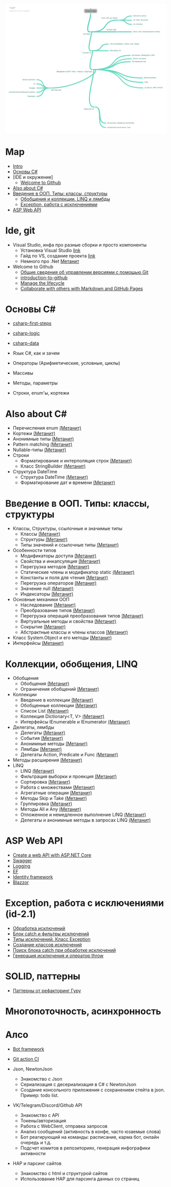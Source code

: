 ![Main](csharp.png)

# Map

- [Intro](https://github.com/TEF-Dev/Main/blob/master/graph/Main.md#intro)
- [Основы C#](https://github.com/TEF-Dev/Main/blob/master/graph/Main.md#%D0%BE%D1%81%D0%BD%D0%BE%D0%B2%D1%8B-c)
- [IDE и окружение]
  - [Welcome to Github](https://github.com/TEF-Dev/Main/blob/master/graph/Main.md#welcome-to-github)
- [Also about C#](https://github.com/TEF-Dev/Main/blob/master/graph/Main.md#also-about-c)
- [Введение в ООП. Типы: классы, структуры](https://github.com/TEF-Dev/Main/blob/master/graph/Main.md#%D0%B2%D0%B2%D0%B5%D0%B4%D0%B5%D0%BD%D0%B8%D0%B5-%D0%B2-%D0%BE%D0%BE%D0%BF-%D1%82%D0%B8%D0%BF%D1%8B-%D0%BA%D0%BB%D0%B0%D1%81%D1%81%D1%8B-%D1%81%D1%82%D1%80%D1%83%D0%BA%D1%82%D1%83%D1%80%D1%8B)
  - [Обобщения и коллекции. LINQ и лямбды](https://github.com/TEF-Dev/Main/blob/master/graph/Main.md#%D0%BE%D0%B1%D0%BE%D0%B1%D1%89%D0%B5%D0%BD%D0%B8%D1%8F-%D0%B8-%D0%BA%D0%BE%D0%BB%D0%BB%D0%B5%D0%BA%D1%86%D0%B8%D0%B8-linq-%D0%B8-%D0%BB%D1%8F%D0%BC%D0%B1%D0%B4%D1%8B)
  - [Exception, работа с исключениями](https://github.com/TEF-Dev/Main/blob/master/graph/Main.md#exception-%D1%80%D0%B0%D0%B1%D0%BE%D1%82%D0%B0-%D1%81-%D0%B8%D1%81%D0%BA%D0%BB%D1%8E%D1%87%D0%B5%D0%BD%D0%B8%D1%8F%D0%BC%D0%B8-id-21)
- [ASP Web API](https://github.com/TEF-Dev/Main/blob/master/graph/Main.md#asp-web-api)

# Ide, git

- Visual Studio, инфа про разные сборки и просто компоненты
  - Установка Visual Studio [link](https://docs.microsoft.com/ru-ru/visualstudio/install/install-visual-studio?view=vs-2019)
  - Гайд по VS, создание проекта [link](https://docs.microsoft.com/ru-ru/visualstudio/get-started/csharp/visual-studio-ide?view=vs-2019)
  - Немного про .Net [Метанит](https://metanit.com/sharp/tutorial/1.1.php)
- Welcome to Github
  - [Общие сведения об управлении версиями с помощью Git](https://docs.microsoft.com/ru-ru/learn/paths/intro-to-vc-git/)
  - [introduction-to-github](https://docs.microsoft.com/en-us/learn/paths/collaborate-markdown-github-pages/)
  - [Manage the lifecycle](https://docs.microsoft.com/en-us/learn/paths/manage-project-lifecycle-github/)
  - [Collaborate with others with Markdown and GitHub Pages](https://docs.microsoft.com/en-us/learn/paths/collaborate-markdown-github-pages/)

# Основы C#

- [csharp-first-steps](https://docs.microsoft.com/ru-ru/learn/paths/csharp-first-steps/)
- [csharp-logic](https://docs.microsoft.com/ru-ru/learn/paths/csharp-logic/)
- [csharp-data](https://docs.microsoft.com/ru-ru/learn/paths/csharp-data/)

- Язык C#, как и зачем
- Операторы (Арифметические, условные, циклы)
- Массивы
- Методы, параметры
- Строки, enum'ы, кортежи

# Also about C#

- Перечисления enum [(Метанит)](https://metanit.com/sharp/tutorial/2.12.php)
- Кортежи [(Метанит)](https://metanit.com/sharp/tutorial/2.19.php)
- Анонимные типы [(Метанит)](https://metanit.com/sharp/tutorial/3.20.php)
- Pattern matching [(Метанит)](https://metanit.com/sharp/tutorial/3.34.php)
- Nullable-типы [(Метанит)](https://metanit.com/sharp/tutorial/2.17.php)
- Строки
  - Форматирование и интерполяция строк [(Метанит)](https://metanit.com/sharp/tutorial/7.5.php) 
  - Класс StringBuilder [(Метанит)](https://metanit.com/sharp/tutorial/7.3.php) 
- Структура DateTime
  - Структура DateTime [(Метанит)](https://metanit.com/sharp/tutorial/19.1.php) 
  - Форматирование дат и времени [(Метанит)](https://metanit.com/sharp/tutorial/19.2.php) 

# Введение в ООП. Типы: классы, структуры

- Классы, Структуры, ссылочные и значимые типы
  - Классы [(Метанит)](https://metanit.com/sharp/tutorial/3.1.php)
  - Структуры [(Метанит)](https://metanit.com/sharp/tutorial/2.13.php)
  - Типы значений и ссылочные типы [(Метанит)](https://metanit.com/sharp/tutorial/2.16.php)
- Особенности типов
  - Модификаторы доступа [(Метанит)](https://metanit.com/sharp/tutorial/3.2.php)
  - Свойства и инкапсуляция [(Метанит)](https://metanit.com/sharp/tutorial/3.4.php)
  - Перегрузка методов [(Метанит)](https://metanit.com/sharp/tutorial/3.5.php)
  - Статические члены и модификатор static [(Метанит)](https://metanit.com/sharp/tutorial/3.6.php)
  - Константы и поля для чтения [(Метанит)](https://metanit.com/sharp/tutorial/3.3.php)
  - Перегрузка операторов [(Метанит)](https://metanit.com/sharp/tutorial/3.36.php)
  - Значение null [(Метанит)](https://metanit.com/sharp/tutorial/3.26.php)
  - Индексаторы [(Метанит)](https://metanit.com/sharp/tutorial/4.10.php)
- Основные механики ООП
  - Наследование [(Метанит)](https://metanit.com/sharp/tutorial/3.7.php)
  - Преобразование типов [(Метанит)](https://metanit.com/sharp/tutorial/3.11.php)
  - Перегрузка операций преобразования типов [(Метанит)](https://metanit.com/sharp/tutorial/3.37.php)
  - Виртуальные методы и свойства [(Метанит)](https://metanit.com/sharp/tutorial/3.19.php)
  - Сокрытие [(Метанит)](https://metanit.com/sharp/tutorial/3.41.php)
  - Абстрактные классы и члены классов [(Метанит)](https://metanit.com/sharp/tutorial/3.8.php)
- Класс System.Object и его методы [(Метанит)](https://metanit.com/sharp/tutorial/3.10.php)
- Интерфейсы [(Метанит)](https://metanit.com/sharp/tutorial/3.9.php)

# Коллекции, обобщения, LINQ

- Обобщения
  - Обобщения [(Метанит)](https://metanit.com/sharp/tutorial/3.12.php)
  - Ограничения обобщений [(Метанит)](https://metanit.com/sharp/tutorial/3.38.php)
- Коллекции
  - Введение в коллекции [(Метанит)](https://metanit.com/sharp/tutorial/4.1.php)
  - Обобщенные коллекции [(Метанит)](https://metanit.com/sharp/tutorial/4.4.php)
  - Список List<T> [(Метанит)](https://metanit.com/sharp/tutorial/4.5.php)
  - Коллекция Dictionary<T, V> [(Метанит)](https://metanit.com/sharp/tutorial/4.9.php)
  - Интерфейсы IEnumerable и IEnumerator [(Метанит)](https://metanit.com/sharp/tutorial/4.11.php)
- Делегаты, лямбды
  - Делегаты [(Метанит)](https://metanit.com/sharp/tutorial/3.13.php)
  - События [(Метанит)](https://metanit.com/sharp/tutorial/3.14.php)
  - Анонимные методы [(Метанит)](https://metanit.com/sharp/tutorial/3.15.php)
  - Лямбды [(Метанит)](https://metanit.com/sharp/tutorial/3.16.php)
  - Делегаты Action, Predicate и Func [(Метанит)](https://metanit.com/sharp/tutorial/3.33.php)
- Методы расширения [(Метанит)](https://metanit.com/sharp/tutorial/3.18.php)
- LINQ
  - LINQ [(Метанит)](https://metanit.com/sharp/tutorial/15.1.php)
  - Фильтрация выборки и проекция [(Метанит)](https://metanit.com/sharp/tutorial/15.2.php)
  - Сортировка [(Метанит)](https://metanit.com/sharp/tutorial/15.3.php)
  - Работа с множествами [(Метанит)](https://metanit.com/sharp/tutorial/15.4.php)
  - Агрегатные операции [(Метанит)](https://metanit.com/sharp/tutorial/15.5.php)
  - Методы Skip и Take [(Метанит)](https://metanit.com/sharp/tutorial/15.11.php)
  - Группировка [(Метанит)](https://metanit.com/sharp/tutorial/15.6.php)
  - Методы All и Any [(Метанит)](https://metanit.com/sharp/tutorial/15.10.php)
  - Отложенное и немедленное выполнение LINQ [(Метанит)](https://metanit.com/sharp/tutorial/15.8.php)
  - Делегаты и анонимные методы в запросах LINQ [(Метанит)](https://metanit.com/sharp/tutorial/15.9.php)

# ASP Web API

- [Create a web API with ASP.NET Core](https://docs.microsoft.com/ru-ru/learn/modules/create-razor-pages-aspnet-core/)
- [Swagger](https://docs.microsoft.com/en-us/learn/modules/improve-api-developer-experience-with-swagger/)
- [Logging](https://docs.microsoft.com/en-us/learn/modules/aspnet-logging/)
- [EF](https://docs.microsoft.com/en-us/learn/modules/persist-data-ef-core/)
- [Identity framework](https://docs.microsoft.com/en-us/learn/modules/secure-aspnet-core-identity/)
- [Blazzor](https://docs.microsoft.com/en-us/learn/modules/build-blazor-webassembly-visual-studio-code/)

# Exception, работа с исключениями (id-2.1)

- [Обработка исключений](https://metanit.com/sharp/tutorial/2.14.php)
- [Блок catch и фильтры исключений](https://metanit.com/sharp/tutorial/2.28.php)
- [Типы исключений. Класс Exception](https://metanit.com/sharp/tutorial/2.29.php)
- [Создание классов исключений](https://metanit.com/sharp/tutorial/3.17.php)
- [Поиск блока catch при обработке исключений](https://metanit.com/sharp/tutorial/2.30.php)
- [Генерация исключения и оператор throw](https://metanit.com/sharp/tutorial/2.31.php)

# SOLID, паттерны

- [Паттерны от рефакторинг Гуру](https://refactoring.guru/ru)

# Многопоточность, асинхронность
# Алсо

- [Bot framework](https://docs.microsoft.com/en-us/learn/modules/responsible-bots/)
- [Git action CI](https://docs.microsoft.com/en-us/learn/paths/automate-workflow-github-actions/)

- Json, NewtonJson
  - Знакомство с Json
  - Сериализация с десериализация в C# с NewtonJson
  - Создание консольного приложения с сохранением стейта в json. Пример: todo list.
- VK/Telegram/Discord/Github API
  - Знакомство с API
  - Токены/авторизация
  - Работа с WebClient, отправка запросов
  - Анализ сообщений (активность в конфе, часто юзаемые слова)
  - Бот реагирующий на команды: расписание, карма бот, онлайн очередь  и т.д.
  - Подсчет комитов в репозиториях, генерация инфографики активности
- HAP и парсинг сайтов
  - Знакомство с html и структурой сайтов
  - Использование HAP для парсинга данных со страниц